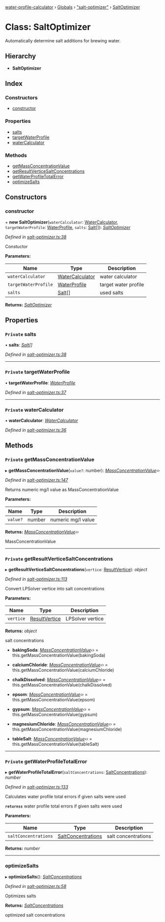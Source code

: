 [water-profile-calculator](../README.md) › [Globals](../globals.md) › ["salt-optimizer"](../modules/_salt_optimizer_.md) › [SaltOptimizer](_salt_optimizer_.saltoptimizer.md)

# Class: SaltOptimizer

Automatically determine salt additions for brewing water.

## Hierarchy

* **SaltOptimizer**

## Index

### Constructors

* [constructor](_salt_optimizer_.saltoptimizer.md#constructor)

### Properties

* [salts](_salt_optimizer_.saltoptimizer.md#private-salts)
* [targetWaterProfile](_salt_optimizer_.saltoptimizer.md#private-targetwaterprofile)
* [waterCalculator](_salt_optimizer_.saltoptimizer.md#private-watercalculator)

### Methods

* [getMassConcentrationValue](_salt_optimizer_.saltoptimizer.md#private-getmassconcentrationvalue)
* [getResultVerticeSaltConcentrations](_salt_optimizer_.saltoptimizer.md#private-getresultverticesaltconcentrations)
* [getWaterProfileTotalError](_salt_optimizer_.saltoptimizer.md#private-getwaterprofiletotalerror)
* [optimizeSalts](_salt_optimizer_.saltoptimizer.md#optimizesalts)

## Constructors

###  constructor

\+ **new SaltOptimizer**(`waterCalculator`: [WaterCalculator](_water_calculator_.watercalculator.md), `targetWaterProfile`: [WaterProfile](../interfaces/_water_profile_.waterprofile.md), `salts`: [Salt](../modules/_salts_.md#salt)[]): *[SaltOptimizer](_salt_optimizer_.saltoptimizer.md)*

*Defined in [salt-optimizer.ts:38](https://github.com/anttileppa/water-profile-calculator/blob/5b306f6/src/salt-optimizer.ts#L38)*

Constuctor

**Parameters:**

Name | Type | Description |
------ | ------ | ------ |
`waterCalculator` | [WaterCalculator](_water_calculator_.watercalculator.md) | water calculator |
`targetWaterProfile` | [WaterProfile](../interfaces/_water_profile_.waterprofile.md) | target water profile |
`salts` | [Salt](../modules/_salts_.md#salt)[] | used salts  |

**Returns:** *[SaltOptimizer](_salt_optimizer_.saltoptimizer.md)*

## Properties

### `Private` salts

• **salts**: *[Salt](../modules/_salts_.md#salt)[]*

*Defined in [salt-optimizer.ts:38](https://github.com/anttileppa/water-profile-calculator/blob/5b306f6/src/salt-optimizer.ts#L38)*

___

### `Private` targetWaterProfile

• **targetWaterProfile**: *[WaterProfile](../interfaces/_water_profile_.waterprofile.md)*

*Defined in [salt-optimizer.ts:37](https://github.com/anttileppa/water-profile-calculator/blob/5b306f6/src/salt-optimizer.ts#L37)*

___

### `Private` waterCalculator

• **waterCalculator**: *[WaterCalculator](_water_calculator_.watercalculator.md)*

*Defined in [salt-optimizer.ts:36](https://github.com/anttileppa/water-profile-calculator/blob/5b306f6/src/salt-optimizer.ts#L36)*

## Methods

### `Private` getMassConcentrationValue

▸ **getMassConcentrationValue**(`value?`: number): *[MassConcentrationValue](_units_.massconcentrationvalue.md)‹›*

*Defined in [salt-optimizer.ts:147](https://github.com/anttileppa/water-profile-calculator/blob/5b306f6/src/salt-optimizer.ts#L147)*

Returns numeric mg/l value as MassConcentrationValue

**Parameters:**

Name | Type | Description |
------ | ------ | ------ |
`value?` | number | numeric mg/l value |

**Returns:** *[MassConcentrationValue](_units_.massconcentrationvalue.md)‹›*

MassConcentrationValue

___

### `Private` getResultVerticeSaltConcentrations

▸ **getResultVerticeSaltConcentrations**(`vertice`: [ResultVertice](../interfaces/_salt_optimizer_.resultvertice.md)): *object*

*Defined in [salt-optimizer.ts:113](https://github.com/anttileppa/water-profile-calculator/blob/5b306f6/src/salt-optimizer.ts#L113)*

Convert LPSolver vertice into salt concentrations

**Parameters:**

Name | Type | Description |
------ | ------ | ------ |
`vertice` | [ResultVertice](../interfaces/_salt_optimizer_.resultvertice.md) | LPSolver vertice |

**Returns:** *object*

salt concentrations

* **bakingSoda**: *[MassConcentrationValue](_units_.massconcentrationvalue.md)‹›* = this.getMassConcentrationValue(bakingSoda)

* **calciumChloride**: *[MassConcentrationValue](_units_.massconcentrationvalue.md)‹›* = this.getMassConcentrationValue(calciumChloride)

* **chalkDissolved**: *[MassConcentrationValue](_units_.massconcentrationvalue.md)‹›* = this.getMassConcentrationValue(chalkDissolved)

* **epsom**: *[MassConcentrationValue](_units_.massconcentrationvalue.md)‹›* = this.getMassConcentrationValue(epsom)

* **gypsum**: *[MassConcentrationValue](_units_.massconcentrationvalue.md)‹›* = this.getMassConcentrationValue(gypsum)

* **magnesiumChloride**: *[MassConcentrationValue](_units_.massconcentrationvalue.md)‹›* = this.getMassConcentrationValue(magnesiumChloride)

* **tableSalt**: *[MassConcentrationValue](_units_.massconcentrationvalue.md)‹›* = this.getMassConcentrationValue(tableSalt)

___

### `Private` getWaterProfileTotalError

▸ **getWaterProfileTotalError**(`saltConcentrations`: [SaltConcentrations](../interfaces/_salts_.saltconcentrations.md)): *number*

*Defined in [salt-optimizer.ts:133](https://github.com/anttileppa/water-profile-calculator/blob/5b306f6/src/salt-optimizer.ts#L133)*

Calculates water profile total errors if given salts were used

**`returnss`** water profile total errors if given salts were used

**Parameters:**

Name | Type | Description |
------ | ------ | ------ |
`saltConcentrations` | [SaltConcentrations](../interfaces/_salts_.saltconcentrations.md) | salt concentrations |

**Returns:** *number*

___

###  optimizeSalts

▸ **optimizeSalts**(): *[SaltConcentrations](../interfaces/_salts_.saltconcentrations.md)*

*Defined in [salt-optimizer.ts:58](https://github.com/anttileppa/water-profile-calculator/blob/5b306f6/src/salt-optimizer.ts#L58)*

Optimizes salts

**Returns:** *[SaltConcentrations](../interfaces/_salts_.saltconcentrations.md)*

optimized salt concentrations
